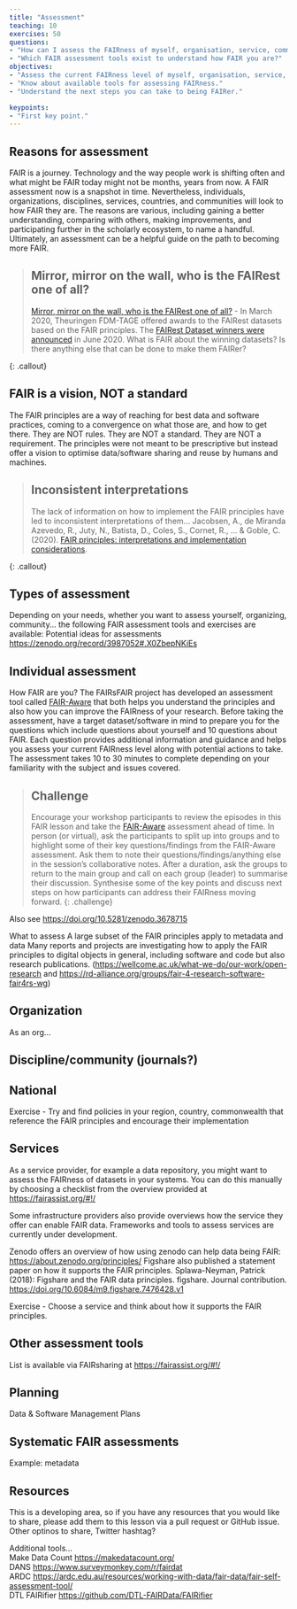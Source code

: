 ```yaml
---
title: "Assessment"
teaching: 10
exercises: 50
questions:
- "How can I assess the FAIRness of myself, organisation, service, community… ?"
- "Which FAIR assessment tools exist to understand how FAIR you are?"
objectives:
- "Assess the current FAIRness level of myself, organisation, service, community..."
- "Know about available tools for assessing FAIRness."
- "Understand the next steps you can take to being FAIRer."

keypoints:
- "First key point."
---
```


## Reasons for assessment

FAIR is a journey. Technology and the way people work is shifting often and what might be FAIR today might not be months, years from now. A FAIR assessment now is a snapshot in time. Nevertheless, individuals, organizations, disciplines, services, countries, and communities will look to how FAIR they are. The reasons are various, including gaining a better understanding, comparing with others, making improvements, and participating further in the scholarly ecosystem, to name a handful. Ultimately, an assessment can be a helpful guide on the path to becoming more FAIR.

> ## Mirror, mirror on the wall, who is the FAIRest one of all? 
> [Mirror, mirror on the wall, who is the FAIRest one of all?](https://forschungsdaten-thueringen.de/entry/mirror-mirror-on-the-wall-tkfdm-announces-fairest-dataset-award.html) - In March 2020, Theuringen FDM-TAGE offered awards to the FAIRest datasets based on the FAIR principles. The [FAIRest Dataset winners were announced](https://forschungsdaten-thueringen.de/entry/and-the-winner-is.html) in June 2020. What is FAIR about the winning datasets? Is there anything else that can be done to make them FAIRer?
>
{: .callout}

## FAIR is a vision, NOT a standard

The FAIR principles are a way of reaching for best data and software practices, coming to a convergence on what those are, and how to get there. They are NOT rules. They are NOT a standard. They are NOT a requirement. The principles were not meant to be prescriptive but instead offer a vision to optimise data/software sharing and reuse by humans and machines. 

> ## Inconsistent interpretations
> The lack of information on how to implement the FAIR principles have led to inconsistent interpretations of them... Jacobsen, A., de Miranda Azevedo, R., Juty, N., Batista, D., Coles, S., Cornet, R., ... & Goble, C. (2020). [FAIR principles: interpretations and implementation considerations](https://www.mitpressjournals.org/doi/full/10.1162/dint_r_00024).
>
{: .callout}

## Types of assessment

Depending on your needs, whether you want to assess yourself, organizing, community...  the following FAIR assessment tools and exercises are available:
Potential ideas for assessments https://zenodo.org/record/3987052#.X0ZbepNKiEs

## Individual assessment

How FAIR are you? The FAIRsFAIR project has developed an assessment tool called [FAIR-Aware](https://fairaware.dans.knaw.nl) that both helps you understand the principles and also how you can improve the FAIRness of your research. Before taking the assessment, have a target dataset/software in mind to prepare you for the questions which include questions about yourself and 10 questions about FAIR. Each question provides additional information and guidance and helps you assess your current FAIRness level along with potential actions to take. The assessment takes 10 to 30 minutes to complete depending on your familiarity with the subject and issues covered.

> ## Challenge
> Encourage your workshop participants to review the episodes in this FAIR lesson and take the [FAIR-Aware](https://fairaware.dans.knaw.nl) assessment ahead of time. In person (or virtual), ask the participants to split up into groups and to highlight some of their key questions/findings from the FAIR-Aware assessment. Ask them to note their questions/findings/anything else in the session’s collaborative notes. After a duration, ask the groups to return to the main group and call on each group (leader) to summarise their discussion. Synthesise some of the key points and discuss next steps on how participants can address their FAIRness moving forward.
{: .challenge}

Also see https://doi.org/10.5281/zenodo.3678715

What to assess
A large subset of the FAIR principles apply to metadata and data
Many reports and projects are investigating how to apply the FAIR principles to digital objects in general, including software and code but also research publications. (https://wellcome.ac.uk/what-we-do/our-work/open-research and https://rd-alliance.org/groups/fair-4-research-software-fair4rs-wg)

## Organization
As an org…

## Discipline/community (journals?)

## National

Exercise - Try and find policies in your region, country, commonwealth that reference the FAIR principles and encourage their implementation

## Services

As a service provider, for example a data repository, you might want to assess the FAIRness of datasets in your systems. You can do this manually by choosing a checklist from the overview provided at https://fairassist.org/#!/

Some infrastructure providers also provide overviews how the service they offer can enable FAIR data. Frameworks and tools to assess services are currently under development.

Zenodo offers an overview of how using zenodo can help data being FAIR: https://about.zenodo.org/principles/ 
Figshare also published a statement paper on how it supports the FAIR principles.
Splawa-Neyman, Patrick (2018): Figshare and the FAIR data principles. figshare. Journal contribution. https://doi.org/10.6084/m9.figshare.7476428.v1 

Exercise - Choose a service and think about how it supports the FAIR principles. 

## Other assessment tools 

List is available via FAIRsharing at https://fairassist.org/#!/

## Planning

Data & Software Management Plans

## Systematic FAIR assessments 
Example: metadata


## Resources
This is a developing area, so if you have any resources that you would like to share, please add them to this lesson via a pull request or GitHub issue.
Other optinos to share, Twitter hashtag?

Additional tools…  
Make Data Count https://makedatacount.org/  
DANS https://www.surveymonkey.com/r/fairdat  
ARDC https://ardc.edu.au/resources/working-with-data/fair-data/fair-self-assessment-tool/  
DTL FAIRifier https://github.com/DTL-FAIRData/FAIRifier 



